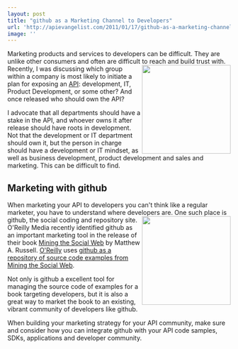 ```yaml
---
layout: post
title: "github as a Marketing Channel to Developers"
url: 'http://apievangelist.com/2011/01/17/github-as-a-marketing-channel-to-developers/'
image: ''
---
```


Marketing products and services to developers can be difficult. They are unlike other consumers and often are difficult to reach and build trust with. [<img class="c1" src="http://kinlane-productions.s3.amazonaws.com/github-logo.png" alt="" width="200" align="right" />][1] Recently, I was discussing which group within a company is most likely to initiate a plan for exposing an [API][2]: development, IT, Product Development, or some other? And once released who should own the API?

I advocate that all departments should have a stake in the API, and whoever owns it after release should have roots in development. Not that the development or IT department should own it, but the person in charge should have a development or IT mindset, as well as business development, product development and sales and marketing. This can be difficult to find.

##  Marketing with github

When marketing your API to developers you can't think like a regular marketer, you have to understand where developers are. One such place is github, the social coding and repository site. [<img class="c1" src="http://covers.oreilly.com/images/0636920010203/cat.gif" alt="" width="200" align="right" />][3] O'Reilly Media recently identified github as an important marketing tool in the release of their book [Mining the Social Web][3] by Matthew A. Russell. [O'Reilly][4] uses [github as a repository of source code examples from Mining the Social Web][5].

Not only is github a excellent tool for managing the source code of examples for a book targeting developers, but it is also a great way to market the book to an existing, vibrant community of developers like github.

When building your marketing strategy for your API community, make sure and consider how you can integrate github with your API code samples, SDKs, applications and developer community.

   [1]: https://github.com/
   [2]: http://www.apievangelist.com/
   [3]: http://oreilly.com/catalog/0636920010203
   [4]: http://oreilly.com/
   [5]: https://github.com/ptwobrussell/Mining-the-Social-Web

